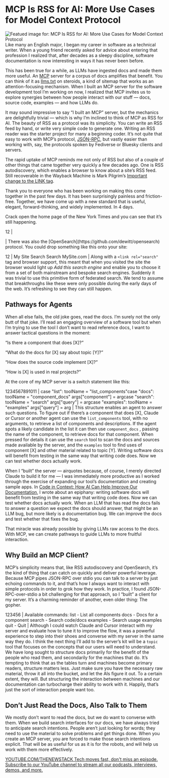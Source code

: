 # MCP Is RSS for AI: More Use Cases for Model Context Protocol
![Featued image for: MCP Is RSS for AI: More Use Cases for Model Context Protocol](https://cdn.thenewstack.io/media/2025/05/1f0dc7e7-steve-johnson-ujxqaehhzum-unsplashb-1024x576.jpg)
Like many an English major, I began my career in software as a technical writer. When a young friend recently asked for advice about entering that profession I realized that, after decades as a sleepy discipline, software documentation is now interesting in ways it has never been before.

This has been true for a while, as LLMs have ingested docs and made them more useful. An [MCP](https://thenewstack.io/mcp-the-missing-link-between-ai-agents-and-apis/) server for a corpus of docs amplifies that benefit. You can think of it as [llms.txt](https://llmstxt.org/) on steroids, a kind of sitemap that works as an attention-focusing mechanism. When I built an MCP server for the software development tool I’m working on now, I realized that MCP invites us to explore synergies between how people interact with our stuff — docs, source code, examples — and how LLMs do.

It may sound impressive to say “I built an MCP” server, but the mechanics are delightfully trivial — which is why I’m inclined to think of MCP as RSS for AI. The beauty of RSS as a protocol was its simplicity. You can write an RSS feed by hand, or write very simple code to generate one. Writing an RSS reader was the starter project for many a beginning coder. It’s not quite that easy to work with MCP’s protocol, [JSON-RPC](https://www.jsonrpc.org/), but vastly easier than working with, say, the protocols spoken by Fediverse or Bluesky clients and servers.

The rapid uptake of MCP reminds me not only of RSS but also of a couple of other things that came together very quickly a few decades ago. One is RSS autodiscovery, which enables a browser to know about a site’s RSS feed. Still recoverable in the Wayback Machine is Mark Pilgrim’s [Important change to the LINK tag](https://web.archive.org/web/20060709143418/https://diveintomark.org/archives/2002/06/02/important_change_to_the_link_tag).

Thank you to everyone who has been working on making this come together in the past few days. It has been surprisingly painless and friction-free. Together, we have come up with a new standard that is useful, elegant, forward-thinking, and widely implemented. In 4 days.

Crack open the home page of the New York Times and you can see that it’s still happening.

12 |
<link data-rh="true" rel="alternate" type="application/rss+xml" title="RSS" href="https://rss.nytimes.com/services/xml/rss/nyt/HomePage.xml"> |
There was also the [OpenSearch](https://github.com/dewitt/opensearch) protocol. You could drop something like this onto your site:

12 |
My Site Search Search MySite.com |
Along with a `<link rel="search"`
tag and browser support, this meant that when you visited the site the browser would light up *Add this search engine* and enable you to choose it from a set of both mainstream and bespoke search engines. Suddenly it was trivial to use this primitive form of federated search.
We tend to assume that breakthroughs like these were only possible during the early days of the web. It’s refreshing to see they can still happen.

## Pathways for Agents
When all else fails, the old joke goes, read the docs. I’m surely not the only butt of that joke. I’ll read an engaging overview of a software tool but when I’m trying to use the tool I don’t want to read reference docs, I want to answer tactical questions in the moment:

“Is there a component that does [X]?”

“What do the docs for [X] say about topic [Y]?”

“How does the source code implement [X]?”

“How is [X] is used in real projects?”

At the core of my MCP server is a switch statement like this:

1234567891011 |
case "list": toolName = "list_components"case "docs": toolName = "component_docs" args["component"] = argcase "search": toolName = "search" args["query"] = argcase "examples": toolName = "examples" args["query"] = arg |
This structure enables an agent to answer such questions. To figure out if there’s a component that does [X], Claude or Cursor or another agent can use the `list_components`
tool, with no arguments, to retrieve a list of components and descriptions. If the agent spots a likely candidate in the list it can then use `component_docs`
, passing the name of the component, to retrieve docs for that component. When pressed for details it can use the `search`
tool to scan the docs and sources made available by the server, and the `examples`
tool to find uses of component [X] and other material related to topic [Y].
Writing software docs will benefit from testing in the same way that writing code does. Now we can test whether docs actually work.

When I “built” the server — airquotes because, of course, I merely directed Claude to build it for me — I was immediately more productive as I worked through the exercise of expanding our tool’s documentation and creating sample apps. In [Code in Context: How AI Can Help Improve Our Documentation](https://thenewstack.io/code-in-context-how-ai-can-help-improve-our-documentation/), I wrote about an epiphany: writing software docs will benefit from testing in the same way that writing code does. Now we can test whether docs actually work. When an LLM that has read the docs fails to answer a question we expect the docs should answer, that might be an LLM bug, but more likely is a documentation bug. We can improve the docs and test whether that fixes the bug.

That miracle was already possible by giving LLMs raw access to the docs. With MCP, we can create pathways to guide LLMs to more fruitful interaction.

## Why Build an MCP Client?
MCP’s simplicity means that, like RSS autodiscovery and OpenSearch, it’s the kind of thing that can catch on quickly and deliver powerful leverage. Because MCP pipes JSON-RPC over stdio you can talk to a server by just echoing commands to it, and that’s how I always want to interact with simple protocols in order to grok how they work. In practice, I found JSON-RPC-over-stdio a bit challenging for that approach, so I “built” a client for my server. It’s a charming reminder of another, even older thing: The gopher.

123456 |
Available commands: list - List all components docs - Docs for a component search - Search code/docs examples - Search usage examples quit - Quit |
Although I could watch Claude and Cursor interact with my server and evaluate how to tune it to improve the flow, it was a powerful experience to step into their shoes and converse with my server in the same way they do.
I think the next thing I’ll add to the server’s kit will be a `topic`
tool that focuses on the concepts that our users will need to understand. We have long sought to structure docs primarily for the benefit of the people who read them, and secondarily for the machines that do. It’s tempting to think that as the tables turn and machines become primary readers, structure matters less. Just make sure you have the necessary raw material, throw it all into the bucket, and let the AIs figure it out. To a certain extent, they will. But structuring the interaction between machines and our documentation can turbocharge their ability to work with it. Happily, that’s just the sort of interaction people want too.

## Don’t Just Read the Docs, Also Talk to Them
We mostly don’t want to read the docs, but we do want to converse with them. When we build search interfaces for our docs, we have always tried to anticipate search intentions. People aren’t just looking for words; they need to use the material to solve problems and get things done. When you create an MCP server, you are forced to make those search intentions explicit. That will be as useful for us as it is for the robots, and will help us work with them more effectively.

[
YOUTUBE.COM/THENEWSTACK
Tech moves fast, don't miss an episode. Subscribe to our YouTube
channel to stream all our podcasts, interviews, demos, and more.
](https://youtube.com/thenewstack?sub_confirmation=1)